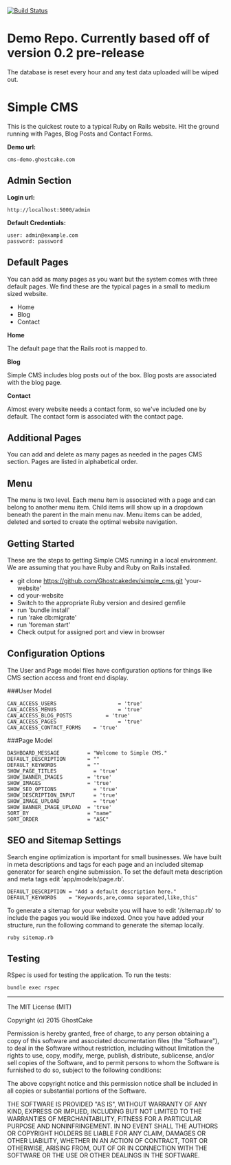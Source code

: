 [![Build Status](https://travis-ci.org/Ghostcakedev/simple_cms.svg?branch=master)](https://travis-ci.org/Ghostcakedev/simple_cms)

# Demo Repo. Currently based off of version 0.2 pre-release

The database is reset every hour and any test data uploaded will be wiped out.

# Simple CMS

This is the quickest route to a typical Ruby on Rails website. Hit the ground running with Pages, Blog Posts and Contact Forms.

**Demo url:**
```
cms-demo.ghostcake.com
```


## Admin Section

**Login url:**
```
http://localhost:5000/admin
```


**Default Credentials:**
```
user: admin@example.com
password: password
```

## Default Pages

You can add as many pages as you want but the system comes with three default pages. We find these are the typical pages in a small to medium sized website.

*	Home
* Blog
* Contact

**Home**

The default page that the Rails root is mapped to.

**Blog**

Simple CMS includes blog posts out of the box. Blog posts are associated with the blog page.


**Contact**

Almost every website needs a contact form, so we've included one by default. The contact form is associated with the contact page.


## Additional Pages

You can add and delete as many pages as needed in the pages CMS section. Pages are listed in alphabetical order.


## Menu

The menu is two level. Each menu item is associated with a page and can belong to another menu item. Child items will show up in a dropdown beneath the parent in the main menu nav. Menu items can be added, deleted and sorted to create the optimal website navigation.


## Getting Started


These are the steps to getting Simple CMS running in a local environment. We are assuming that you have Ruby and Ruby on Rails installed.

* git clone https://github.com/Ghostcakedev/simple_cms.git 'your-website'
* cd your-website
* Switch to the appropriate Ruby version and desired gemfile
* run 'bundle install'
* run 'rake db:migrate'
* run 'foreman start'
* Check output for assigned port and view in browser

## Configuration Options

The User and Page model files have configuration options for things like CMS section access and front end display.

###User Model

```
CAN_ACCESS_USERS					= 'true'
CAN_ACCESS_MENUS					= 'true'
CAN_ACCESS_BLOG_POSTS			= 'true'
CAN_ACCESS_PAGES					= 'true'
CAN_ACCESS_CONTACT_FORMS	= 'true'
```

###Page Model

```
DASHBOARD_MESSAGE         = "Welcome to Simple CMS."
DEFAULT_DESCRIPTION       = ""
DEFAULT_KEYWORDS          = ""
SHOW_PAGE_TITLES	        = 'true'
SHOW_BANNER_IMAGES        = 'true'
SHOW_IMAGES               = 'true'
SHOW_SEO_OPTIONS     	    = 'true'
SHOW_DESCRIPTION_INPUT  	= 'true'
SHOW_IMAGE_UPLOAD       	= 'true'
SHOW_BANNER_IMAGE_UPLOAD  = 'true'
SORT_BY                   = "name"
SORT_ORDER                = "ASC"
```

## SEO and Sitemap Settings

Search engine optimization is important for small businesses. We have built in meta descriptions and tags for each page and an included sitemap generator for search engine submission. To set the default meta description and meta tags edit 'app/models/page.rb'.

```
DEFAULT_DESCRIPTION = "Add a default description here."
DEFAULT_KEYWORDS    = "Keywords,are,comma separated,like,this"
```

To generate a sitemap for your website you will have to edit '/sitemap.rb' to include the pages you would like indexed. Once you have added your structure, run the following command to generate the sitemap locally.

```
ruby sitemap.rb
```

## Testing

RSpec is used for testing the application. To run the tests:

```
bundle exec rspec
```

--------------------------------------------------------------------------------------

The MIT License (MIT)

Copyright (c) 2015 GhostCake

Permission is hereby granted, free of charge, to any person obtaining a copy
of this software and associated documentation files (the "Software"), to deal
in the Software without restriction, including without limitation the rights
to use, copy, modify, merge, publish, distribute, sublicense, and/or sell
copies of the Software, and to permit persons to whom the Software is
furnished to do so, subject to the following conditions:

The above copyright notice and this permission notice shall be included in
all copies or substantial portions of the Software.

THE SOFTWARE IS PROVIDED "AS IS", WITHOUT WARRANTY OF ANY KIND, EXPRESS OR
IMPLIED, INCLUDING BUT NOT LIMITED TO THE WARRANTIES OF MERCHANTABILITY,
FITNESS FOR A PARTICULAR PURPOSE AND NONINFRINGEMENT. IN NO EVENT SHALL THE
AUTHORS OR COPYRIGHT HOLDERS BE LIABLE FOR ANY CLAIM, DAMAGES OR OTHER
LIABILITY, WHETHER IN AN ACTION OF CONTRACT, TORT OR OTHERWISE, ARISING FROM,
OUT OF OR IN CONNECTION WITH THE SOFTWARE OR THE USE OR OTHER DEALINGS IN
THE SOFTWARE.
